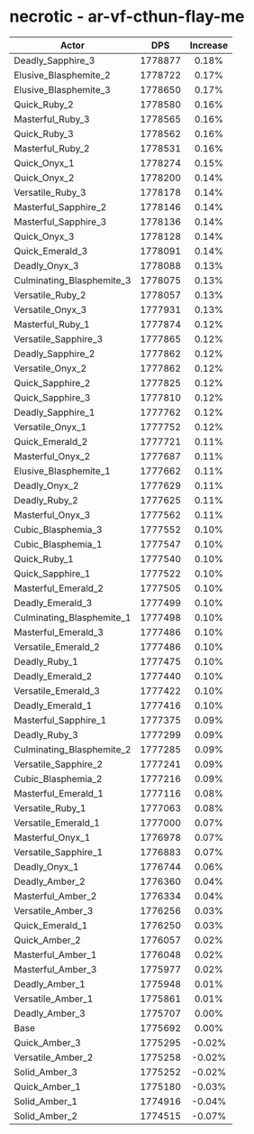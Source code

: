 # necrotic - ar-vf-cthun-flay-me
| Actor | DPS | Increase |
|---|:---:|:---:|
|Deadly_Sapphire_3|1778877|0.18%|
|Elusive_Blasphemite_2|1778722|0.17%|
|Elusive_Blasphemite_3|1778650|0.17%|
|Quick_Ruby_2|1778580|0.16%|
|Masterful_Ruby_3|1778565|0.16%|
|Quick_Ruby_3|1778562|0.16%|
|Masterful_Ruby_2|1778531|0.16%|
|Quick_Onyx_1|1778274|0.15%|
|Quick_Onyx_2|1778200|0.14%|
|Versatile_Ruby_3|1778178|0.14%|
|Masterful_Sapphire_2|1778146|0.14%|
|Masterful_Sapphire_3|1778136|0.14%|
|Quick_Onyx_3|1778128|0.14%|
|Quick_Emerald_3|1778091|0.14%|
|Deadly_Onyx_3|1778088|0.13%|
|Culminating_Blasphemite_3|1778075|0.13%|
|Versatile_Ruby_2|1778057|0.13%|
|Versatile_Onyx_3|1777931|0.13%|
|Masterful_Ruby_1|1777874|0.12%|
|Versatile_Sapphire_3|1777865|0.12%|
|Deadly_Sapphire_2|1777862|0.12%|
|Versatile_Onyx_2|1777862|0.12%|
|Quick_Sapphire_2|1777825|0.12%|
|Quick_Sapphire_3|1777810|0.12%|
|Deadly_Sapphire_1|1777762|0.12%|
|Versatile_Onyx_1|1777752|0.12%|
|Quick_Emerald_2|1777721|0.11%|
|Masterful_Onyx_2|1777687|0.11%|
|Elusive_Blasphemite_1|1777662|0.11%|
|Deadly_Onyx_2|1777629|0.11%|
|Deadly_Ruby_2|1777625|0.11%|
|Masterful_Onyx_3|1777562|0.11%|
|Cubic_Blasphemia_3|1777552|0.10%|
|Cubic_Blasphemia_1|1777547|0.10%|
|Quick_Ruby_1|1777540|0.10%|
|Quick_Sapphire_1|1777522|0.10%|
|Masterful_Emerald_2|1777505|0.10%|
|Deadly_Emerald_3|1777499|0.10%|
|Culminating_Blasphemite_1|1777498|0.10%|
|Masterful_Emerald_3|1777486|0.10%|
|Versatile_Emerald_2|1777486|0.10%|
|Deadly_Ruby_1|1777475|0.10%|
|Deadly_Emerald_2|1777440|0.10%|
|Versatile_Emerald_3|1777422|0.10%|
|Deadly_Emerald_1|1777416|0.10%|
|Masterful_Sapphire_1|1777375|0.09%|
|Deadly_Ruby_3|1777299|0.09%|
|Culminating_Blasphemite_2|1777285|0.09%|
|Versatile_Sapphire_2|1777241|0.09%|
|Cubic_Blasphemia_2|1777216|0.09%|
|Masterful_Emerald_1|1777116|0.08%|
|Versatile_Ruby_1|1777063|0.08%|
|Versatile_Emerald_1|1777000|0.07%|
|Masterful_Onyx_1|1776978|0.07%|
|Versatile_Sapphire_1|1776883|0.07%|
|Deadly_Onyx_1|1776744|0.06%|
|Deadly_Amber_2|1776360|0.04%|
|Masterful_Amber_2|1776334|0.04%|
|Versatile_Amber_3|1776256|0.03%|
|Quick_Emerald_1|1776250|0.03%|
|Quick_Amber_2|1776057|0.02%|
|Masterful_Amber_1|1776048|0.02%|
|Masterful_Amber_3|1775977|0.02%|
|Deadly_Amber_1|1775948|0.01%|
|Versatile_Amber_1|1775861|0.01%|
|Deadly_Amber_3|1775707|0.00%|
|Base|1775692|0.00%|
|Quick_Amber_3|1775295|-0.02%|
|Versatile_Amber_2|1775258|-0.02%|
|Solid_Amber_3|1775252|-0.02%|
|Quick_Amber_1|1775180|-0.03%|
|Solid_Amber_1|1774916|-0.04%|
|Solid_Amber_2|1774515|-0.07%|
